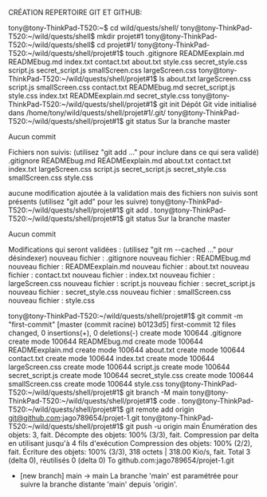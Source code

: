 





CRÉATION REPERTOIRE GIT ET GITHUB:


tony@tony-ThinkPad-T520:~$ cd wild/quests/shell/
tony@tony-ThinkPad-T520:~/wild/quests/shell$ mkdir projet#1
tony@tony-ThinkPad-T520:~/wild/quests/shell$ cd projet#1/
tony@tony-ThinkPad-T520:~/wild/quests/shell/projet#1$ touch .gitignore READMEexplain.md READMEbug.md index.txt contact.txt about.txt style.css secret_style.css script.js secret_script.js smallScreen.css largeScreen.css
tony@tony-ThinkPad-T520:~/wild/quests/shell/projet#1$ ls
about.txt    largeScreen.css   script.js         smallScreen.css
contact.txt  READMEbug.md      secret_script.js  style.css
index.txt    READMEexplain.md  secret_style.css
tony@tony-ThinkPad-T520:~/wild/quests/shell/projet#1$ git init
Dépôt Git vide initialisé dans /home/tony/wild/quests/shell/projet#1/.git/
tony@tony-ThinkPad-T520:~/wild/quests/shell/projet#1$ git status
Sur la branche master

Aucun commit

Fichiers non suivis:
  (utilisez "git add <fichier>..." pour inclure dans ce qui sera validé)
	.gitignore
	READMEbug.md
	READMEexplain.md
	about.txt
	contact.txt
	index.txt
	largeScreen.css
	script.js
	secret_script.js
	secret_style.css
	smallScreen.css
	style.css

aucune modification ajoutée à la validation mais des fichiers non suivis sont présents (utilisez "git add" pour les suivre)
tony@tony-ThinkPad-T520:~/wild/quests/shell/projet#1$ git add .
tony@tony-ThinkPad-T520:~/wild/quests/shell/projet#1$ git status
Sur la branche master

Aucun commit

Modifications qui seront validées :
  (utilisez "git rm --cached <fichier>..." pour désindexer)
	nouveau fichier : .gitignore
	nouveau fichier : READMEbug.md
	nouveau fichier : READMEexplain.md
	nouveau fichier : about.txt
	nouveau fichier : contact.txt
	nouveau fichier : index.txt
	nouveau fichier : largeScreen.css
	nouveau fichier : script.js
	nouveau fichier : secret_script.js
	nouveau fichier : secret_style.css
	nouveau fichier : smallScreen.css
	nouveau fichier : style.css

tony@tony-ThinkPad-T520:~/wild/quests/shell/projet#1$ git commit -m "first-commit"
[master (commit racine) b0123d5] first-commit
 12 files changed, 0 insertions(+), 0 deletions(-)
 create mode 100644 .gitignore
 create mode 100644 READMEbug.md
 create mode 100644 READMEexplain.md
 create mode 100644 about.txt
 create mode 100644 contact.txt
 create mode 100644 index.txt
 create mode 100644 largeScreen.css
 create mode 100644 script.js
 create mode 100644 secret_script.js
 create mode 100644 secret_style.css
 create mode 100644 smallScreen.css
 create mode 100644 style.css
 tony@tony-ThinkPad-T520:~/wild/quests/shell/projet#1$ git branch -M main
tony@tony-ThinkPad-T520:~/wild/quests/shell/projet#1$ code .
tony@tony-ThinkPad-T520:~/wild/quests/shell/projet#1$ git remote add origin git@github.com:jago789654/projet-1.git
tony@tony-ThinkPad-T520:~/wild/quests/shell/projet#1$ git push -u origin main
Énumération des objets: 3, fait.
Décompte des objets: 100% (3/3), fait.
Compression par delta en utilisant jusqu'à 4 fils d'exécution
Compression des objets: 100% (2/2), fait.
Écriture des objets: 100% (3/3), 318 octets | 318.00 Kio/s, fait.
Total 3 (delta 0), réutilisés 0 (delta 0)
To github.com:jago789654/projet-1.git
 * [new branch]      main -> main
La branche 'main' est paramétrée pour suivre la branche distante 'main' depuis 'origin'.

